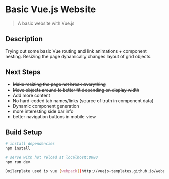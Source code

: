 # Basic Vue.js Website

> A basic website with Vue.js

## Description
Trying out some basic Vue routing and link animations + component nesting.
Resizing the page dynamically changes layout of grid objects.

## Next Steps
- ~~Make resizing the page not break everything~~
- ~~Move objects around to better fit depending on display width~~
- Add more content
- No hard-coded tab names/links (source of truth in component data)
- Dynamic component generation
- more interesting side bar info
- better navigation buttons in mobile view

## Build Setup

``` bash
# install dependencies
npm install

# serve with hot reload at localhost:8080
npm run dev

Boilerplate used is vue [webpack](http://vuejs-templates.github.io/webpack/)
